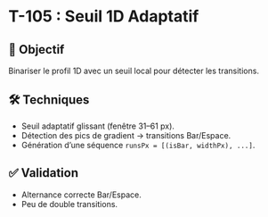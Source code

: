 # T-105 : Seuil 1D Adaptatif

## 🎯 Objectif
Binariser le profil 1D avec un seuil local pour détecter les transitions.

## 🛠 Techniques
- Seuil adaptatif glissant (fenêtre 31–61 px).
- Détection des pics de gradient → transitions Bar/Espace.
- Génération d’une séquence `runsPx = [(isBar, widthPx), ...]`.

## ✅ Validation
- Alternance correcte Bar/Espace.
- Peu de double transitions.

